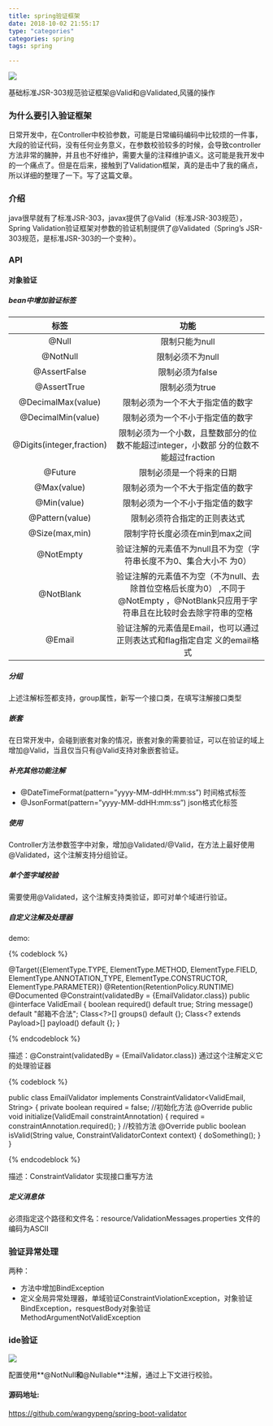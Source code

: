 ```yaml
---
title: spring验证框架
date: 2018-10-02 21:55:17
type: "categories"
categories: spring
tags: spring

---
```


![](img/index-page-img/spring.jpg)

基础标准JSR-303规范验证框架@Valid和@Validated,风骚的操作

<!-- more -->

### 为什么要引入验证框架

日常开发中，在Controller中校验参数，可能是日常编码编码中比较烦的一件事，大段的验证代码，没有任何业务意义，在参数校验较多的时候，会导致controller方法非常的臃肿，并且也不好维护，需要大量的注释维护语义。这可能是我开发中的一个痛点了。但是在后来，接触到了Validation框架，真的是击中了我的痛点，所以详细的整理了一下。写了这篇文章。

### 介绍

java很早就有了标准JSR-303，javax提供了@Valid（标准JSR-303规范），Spring Validation验证框架对参数的验证机制提供了@Validated（Spring’s JSR-303规范，是标准JSR-303的一个变种）。

### API

#### 对象验证

##### bean中增加验证标签

| 标签                 |   功能            |
|:-------------------:|:------------------:|
| @Null         |            限制只能为null        |
| @NotNull       |      限制必须不为null              |
| @AssertFalse     |    限制必须为false                |
| @AssertTrue             |   限制必须为true      |
| @DecimalMax(value)   | 限制必须为一个不大于指定值的数字       |
| @DecimalMin(value)       |  限制必须为一个不小于指定值的数字           |
| @Digits(integer,fraction) |  限制必须为一个小数，且整数部分的位数不能超过integer，小数部 分的位数不能超过fraction    |
| @Future       |        限制必须是一个将来的日期        |
| @Max(value)      |    限制必须为一个不大于指定值的数字            |
| @Min(value)	   |   限制必须为一个不小于指定值的数字            |
| @Pattern(value)         |   限制必须符合指定的正则表达式      |
| @Size(max,min)  | 限制字符长度必须在min到max之间   |
| @NotEmpty     |  验证注解的元素值不为null且不为空（字符串长度不为0、集合大小不 为0）          |
|@NotBlank |验证注解的元素值不为空（不为null、去除首位空格后长度为0） ,不同于@NotEmpty ，@NotBlank只应用于字符串且在比较时会去除字符串的空格|
|@Email	|验证注解的元素值是Email，也可以通过正则表达式和flag指定自定 义的email格式|

##### 分组
上述注解标签都支持，group属性，新写一个接口类，在填写注解接口类型

##### 嵌套

在日常开发中，会碰到嵌套对象的情况，嵌套对象的需要验证，可以在验证的域上增加@Valid，当且仅当只有@Valid支持对象嵌套验证。

##### 补充其他功能注解


* @DateTimeFormat(pattern=”yyyy-MM-ddHH:mm:ss”) 时间格式标签
* @JsonFormat(pattern=”yyyy-MM-ddHH:mm:ss”) json格式化标签

##### 使用

Controller方法参数签字中对象，增加@Validated/@Valid，在方法上最好使用 @Validated，这个注解支持分组验证。

##### 单个签字域校验

需要使用@Validated，这个注解支持类验证，即可对单个域进行验证。

##### 自定义注解及处理器

demo:

{% codeblock %}

@Target({ElementType.TYPE, ElementType.METHOD, ElementType.FIELD, ElementType.ANNOTATION_TYPE, ElementType.CONSTRUCTOR, ElementType.PARAMETER})
@Retention(RetentionPolicy.RUNTIME)
@Documented
@Constraint(validatedBy = {EmailValidator.class})
public @interface ValidEmail {
    boolean required() default true;
    String message() default "邮箱不合法";
    Class<?>[] groups() default {};
    Class<? extends Payload>[] payload() default {};
}

{% endcodeblock %}

描述：@Constraint(validatedBy = {EmailValidator.class}) 通过这个注解定义它的处理验证器

{% codeblock %}

public class EmailValidator implements ConstraintValidator<ValidEmail, String> {
    private boolean required = false;
    //初始化方法
    @Override
    public void initialize(ValidEmail constraintAnnotation) {
        required = constraintAnnotation.required();
    }
    //校验方法
    @Override
    public boolean isValid(String value, ConstraintValidatorContext context) {
    		doSomething();
    }
}

{% endcodeblock %}


描述：ConstraintValidator 实现接口重写方法


##### 定义消息体

必须指定这个路径和文件名：resource/ValidationMessages.properties
文件的编码为ASCII

### 验证异常处理

两种：

* 方法中增加BindException
* 定义全局异常处理器，单域验证ConstraintViolationException，对象验证BindException，resquestBody对象验证MethodArgumentNotValidException


### ide验证

![](img/ide空验证.png)

配置使用**@NotNull**和**@Nullable**注解，通过上下文进行校验。


#### 源码地址:
https://github.com/wangypeng/spring-boot-validator